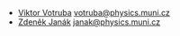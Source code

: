 * [Viktor Votruba](http://physics.muni.cz/~votruba/) <votruba@physics.muni.cz>
* [Zdeněk Janák](http://physics.muni.cz/~janak/) <janak@physics.muni.cz>

